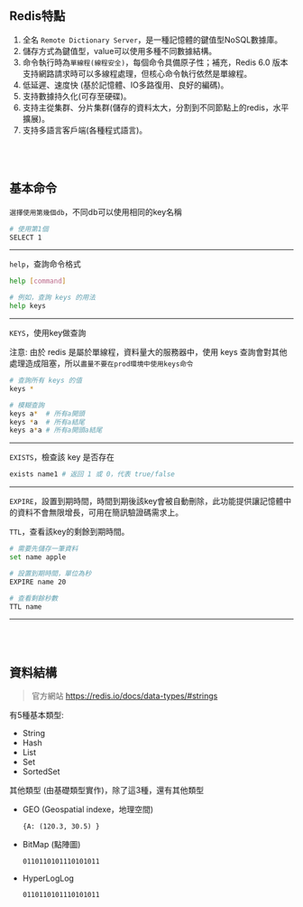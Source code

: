 ## Redis特點
1. 全名 `Remote Dictionary Server`，是一種記憶體的鍵值型NoSQL數據庫。
2. 儲存方式為鍵值型，value可以使用多種不同數據結構。
3. 命令執行時為`單線程(線程安全)`，每個命令具備原子性；補充，Redis 6.0 版本支持網路請求時可以多線程處理，但核心命令執行依然是單線程。
4. 低延遲、速度快 (基於記憶體、IO多路復用、良好的編碼)。
5. 支持數據持久化(可存至硬碟)。
6. 支持主從集群、分片集群(儲存的資料太大，分割到不同節點上的redis，水平擴展)。
7. 支持多語言客戶端(各種程式語言)。

<br/>

<br/>

## 基本命令
`選擇使用第幾個db`，不同db可以使用相同的key名稱
```sh
# 使用第1個
SELECT 1
```

<hr>

`help`，查詢命令格式
```sh
help [command]

# 例如，查詢 keys 的用法
help keys
```

<hr>

`KEYS`，使用key做查詢

注意: 由於 redis 是屬於單線程，資料量大的服務器中，使用 keys 查詢會對其他處理造成阻塞，所以`盡量不要在prod環境中使用keys命令`
```sh
# 查詢所有 keys 的值
keys * 

# 模糊查詢
keys a*  # 所有a開頭
keys *a  # 所有a結尾
keys a*a # 所有a開頭a結尾
```

<hr>


`EXISTS`，檢查該 key 是否存在
```sh
exists name1 # 返回 1 或 0，代表 true/false
```

<hr>

`EXPIRE`，設置到期時間，時間到期後該key會被自動刪除，此功能提供讓記憶體中的資料不會無限增長，可用在簡訊驗證碼需求上。

`TTL`，查看該key的剩餘到期時間。

```sh
# 需要先儲存一筆資料
set name apple

# 設置到期時間，單位為秒
EXPIRE name 20 

# 查看剩餘秒數
TTL name
```

<hr>

<br/>

<br/>

## 資料結構

> 官方網站 https://redis.io/docs/data-types/#strings

有5種基本類型:
* String
* Hash
* List
* Set
* SortedSet

其他類型 (由基礎類型實作)，除了這3種，還有其他類型
* GEO (Geospatial indexe，地理空間)

    ```
    {A: (120.3, 30.5) }
    ```

* BitMap (點陣圖)

    ```
    0110110101110101011
    ```

* HyperLogLog

    ```
    0110110101110101011
    ```


<br/>

<br/>